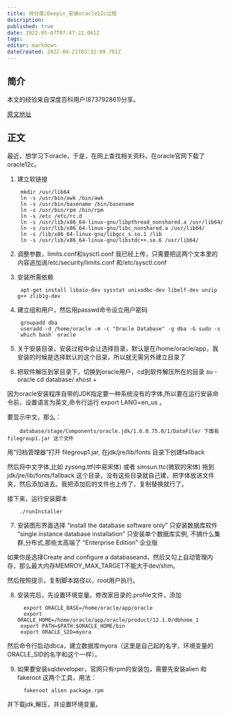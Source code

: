 ```yaml
---
title: 待分类/Deepin_安装oracle12c过程
description: 
published: true
date: 2022-05-07T07:47:22.061Z
tags: 
editor: markdown
dateCreated: 2022-04-21T03:32:09.781Z
---
```


## 简介

本文的经验来自深度百科用户(873792861)分享。

[原文地址](https://bbs.deepin.org/forum.php?mod=viewthread&tid=43149)

## 正文

最近，想学习下oracle，于是，在网上查找相关资料，在oracle官网下载了oracle12c。

1. 建立软链接

        mkdir /usr/lib64
        ln -s /usr/bin/awk /bin/awk
        ln -s /usr/bin/basename /bin/basename
        ln -s /usr/bin/rpm /bin/rpm
        ln -s /etc /etc/rc.d
        ln -s /usr/lib/x86_64-linux-gnu/libpthread_nonshared.a /usr/lib64/
        ln -s /usr/lib/x86_64-linux-gnu/libc_nonshared.a /usr/lib64/
        ln -s /lib/x86_64-linux-gnu/libgcc_s.so.1 /lib
        ln -s /usr/lib/x86_64-linux-gnu/libstdc++.so.6 /usr/lib64/
  
2. 调整参数，limits.conf和sysctl.conf 我已经上传，只需要把这两个文本里的内容追加进/etc/security/limits.conf 和/etc/sysctl.conf

3. 安装所需依赖

        apt-get install libaio-dev sysstat unixodbc-dev libelf-dev unzip g++ zlib1g-dev

4. 建立组和用户，然后用passwd命令设立用户密码

        groupadd dba
        useradd -d /home/oracle -m -c "Oracle Database" -g dba -G sudo -s `which bash` oracle

5. 关于安装目录，安装过程中会让选择目录，默认是在/home/oracle/app，我安装的时候是选择默认的这个目录，所以就无需另外建立目录了

6. 把软件解压到家目录下，切换到oracle用户，cd到软件解压所在的目录
        su - oracle
        cd database/
        xhost +

因为oracle安装程序自带的JDK指定要一种系统没有的字体,所以要在运行安装命令前，设置语言为英文,命令行运行 export LANG=en_us 。

要显示中文，那么：

        database/stage/Components/oracle.jdk/1.6.0.75.0/1/DataFile/ 下面有filegroup1.jar 这个文件

用”归档管理器”打开 filegroup1.jar, 在jdk/jre/lib/fonts 目录下创建fallback

然后将中文字体,比如 zysong.ttf(中易宋体) 或者 simsun.ttc(微软的宋体) 拖到jdk/jre/lib/fonts/fallback 这个目录，没有这些目录就自己建，把字体放进文件夹，然后添加进去。我把添加后的文件也上传了，复制替换就行了。

接下来，运行安装脚本

        ./runInstaller

7. 安装图形界面选择
        “install the database software only” 只安装数据库软件
        “single instance database installation” 只安装单个数据库实例, 不搞什么集群,分布式,那些太高端了
        “Enterprise Edition” 企业版

如果你是选择Create and configure a databaseand，然后又勾上自动管理内存，那么最大内存MEMROY_MAX_TARGET不能大于dev/shm。

然后按照提示，复制脚本路径以，root用户执行。

8. 安装完后，先设置环境变量。修改家目录的.profile文件，添加

         export ORACLE_BASE=/home/oracle/app/oracle  
         export ORACLE_HOME=/home/oracle/app/oracle/product/12.1.0/dbhome_1
        export PATH=$PATH:$ORACLE_HOME/bin
        export ORACLE_SID=myora

然后命令行启动dbca，建立数据库myora（这里是自己起的名字，环境变量的ORACLE_SID的名字和这个一样）。

9. 如果要安装sqldeveloper，官网只有rpm的安装包，需要先安装alien 和 fakeroot 这两个工具，用法：

         fakeroot alien package.rpm

并下载jdk,解压，并设置环境变量。

